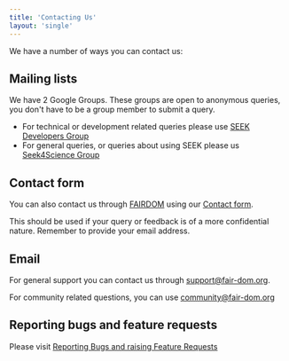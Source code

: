 ```yaml
---
title: 'Contacting Us'
layout: 'single'
---
```


We have a number of ways you can contact us:


## Mailing lists

We have 2 Google Groups. These groups are open to anonymous queries, you don't have to be a group member to submit a query.

* For technical or development related queries please use [SEEK Developers Group](http://groups.google.com/group/seek-developers)
* For general queries, or queries about using SEEK please us [Seek4Science Group](http://groups.google.com/group/seek4science)


## Contact form

You can also contact us through [FAIRDOM](http://fair-dom.org) using our [Contact form](http://fair-dom.org/contact).

This should be used if your query or feedback is of a more confidential nature. Remember to provide your email address.

## Email

For general support you can contact us through [support@fair-dom.org](mailto:support@fair-dom.org).

For community related questions, you can use [community@fair-dom.org](mailto:community@fair-dom.org)

## Reporting bugs and feature requests

Please visit [Reporting Bugs and raising Feature Requests](/tech/reporting-bugs-and-features.html)